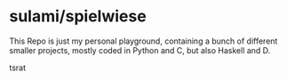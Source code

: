 # sulami/spielwiese

This Repo is just my personal playground, containing a bunch of different
smaller projects, mostly coded in Python and C, but also Haskell and D.

tsrat
